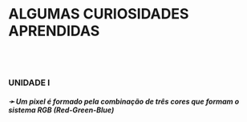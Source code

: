 # ALGUMAS CURIOSIDADES APRENDIDAS
<br/><br/>


###  UNIDADE I

##### &#10139; Um pixel é formado pela combinação de três cores que formam o sistema RGB (Red-Green-Blue)
